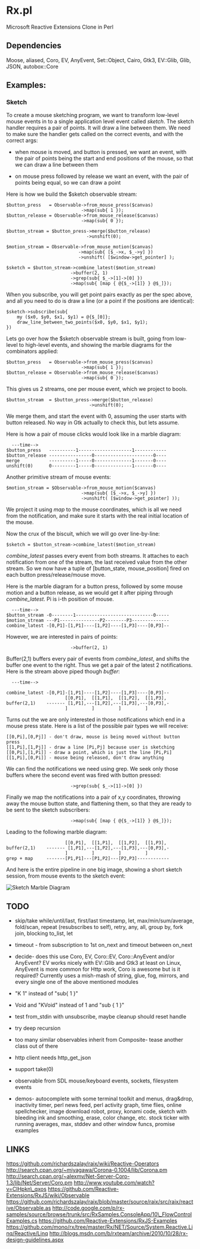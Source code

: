
Rx.pl
=====

Microsoft Reactive Extensions Clone in Perl

Dependencies
------------

Moose, aliased, Coro, EV, AnyEvent, Set::Object, Cairo, Gtk3, EV::Glib, Glib,
JSON, autobox::Core

Examples:
---------

### Sketch ###

To create a mouse sketching program, we want to transform low-level mouse
events in to a single application level event called _sketch_. The sketch
handler requires a pair of points. It will draw a line between them. We
need to make sure the handler gets called on the correct events, and with the
correct args:

- when mouse is moved, and button is pressed, we want an event, with
  the pair of points being the start and end positions of the mouse,
  so that we can draw a line between them

- on mouse press followed by release we want an event, with the pair of
  points being equal, so we can draw a point

Here is how we build the $sketch observable stream:

    $button_press   = Observable->from_mouse_press($canvas)
                                ->map(sub{ 1 });
    $button_release = Observable->from_mouse_release($canvas)
                                ->map(sub{ 0 });

    $button_stream = $button_press->merge($button_release)
                                  ->unshift(0);

    $motion_stream = Observable->from_mouse_motion($canvas)
                               ->map(sub{ [$_->x, $_->y] })
                               ->unshift( [$window->get_pointer] );

    $sketch = $button_stream->combine_latest($motion_stream)
                            ->buffer(2, 1)
                            ->grep(sub{ $_->[1]->[0] })
                            ->map(sub{ [map { @{$_->[1]} } @$_]});

When you subscribe, you will get point pairs exactly as per the spec above,
and all you need to do is draw a line (or a point if the positions are 
identical):

    $sketch->subscribe(sub{
        my ($x0, $y0, $x1, $y1) = @{$_[0]};
        draw_line_between_two_points($x0, $y0, $x1, $y1);
    })

Lets go over how the $sketch observable stream is built, going from
low-level to high-level events, and showing the marble diagrams for the
combinators applied:

    $button_press   = Observable->from_mouse_press($canvas)
                                ->map(sub{ 1 });
    $button_release = Observable->from_mouse_release($canvas)
                                ->map(sub{ 0 });

This gives us 2 streams, one per mouse event, which we project to bools.

    $button_stream  = $button_press->merge($button_release)
                                   ->unshift(0);

We merge them, and start the event with 0, assuming the user starts with
button released. No way in Gtk actually to check this, but lets assume.

Here is how a pair of mouse clicks would look like in a marble diagram:

      ---time-->
    $button_press   ----------1--------------------1------------
    $button_release ----------------0----------------------0----
    merge           ----------1-----0--------------1-------0----
    unshift(0)      0---------1-----0--------------1-------0----

Another primitive stream of mouse events:    

    $motion_stream = $Observable->from_mouse_motion($canvas)
                                ->map(sub{ [$_->x, $_->y] })
                                ->unshift( [$window->get_pointer] ));

We project it using _map_ to the mouse coordinates, which is all we need from
the notification, and make sure it starts with the real initial location of the
mouse.

Now the crux of the biscuit, which we will go over line-by-line:

    $sketch = $button_stream->combine_latest($motion_stream)

_combine_latest_ passes every event from both streams. It attaches to each
notification from one of the stream, the last received value from the other
stream. So we now have a tuple of [button\_state, mouse\_position] fired
on each button press/release/mouse move.

Here is the marble diagram for a button press, followed by some mouse motion
and a button release, as we would get it after piping through
_combine_latest_. Pi is i-th position of mouse.

      ---time-->
    $button_stream -0--------1-----------------------------0-----
    $motion_stream ---P1---------------P2--------P3--------------
    combine_latest -[0,P1]-[1,P1]----[1,P2]----[1,P3]----[0,P3]--

However, we are interested in pairs of points:    

                            ->buffer(2, 1)

Buffer(2,1) buffers every pair of events from _combine_latest_, and
shifts the buffer one event to the right. Thus we get a pair of the
latest 2 notifications. Here is the stream above piped though _buffer_:

      ---time-->

    combine_latest -[0,P1]-[1,P1]----[1,P2]----[1,P3]----[0,P3]--
                          [[0,P1],  [[1,P1],  [[1,P2],  [[1,P3], 
    buffer(2,1)    ------- [1,P1],---[1,P2],---[1,P3],---[0,P3],-
                          ]         ]         ]         ]

Turns out the we are only interested in those notifications which end in a
mouse press state. Here is a list of the possible pair types we will
receive:

    [[0,Pi],[0,Pj]] - don't draw, mouse is being moved without button press
    [[1,Pi],[1,Pj]] - draw a line [Pi,Pj] because user is sketching
    [[0,Pi],[1,Pi]] - draw a point, which is just the line [Pi,Pi]
    [[1,Pi],[0,Pi]] - mouse being released, don't draw anything

We can find the notifications we need using grep. We seek only those buffers
where the second event was fired with button pressed:

                            ->grep(sub{ $_->[1]->[0] })

Finally we map the notifications into a pair of x,y coordinates, throwing
away the mouse button state, and flattening them, so that they are ready to
be sent to the sketch subscribers:

                            ->map(sub{ [map { @{$_->[1]} } @$_]});
                            
Leading to the following marble diagram:

                          [[0,P1],  [[1,P1],  [[1,P2],  [[1,P3], 
    buffer(2,1)    ------- [1,P1],---[1,P2],---[1,P3],---[0,P3],-
                          ]         ]         ]         ]
    grep + map     -------[P1,P1]---[P1,P2]---[P2,P3]------------

And here is the entire pipeline in one big image, showing a short
sketch session, from mouse events to the sketch event:

![Sketch Marble Diagram](doc/sketch_marble_diagram.png)


TODO
----

* skip/take while/until/last, first/last
  timestamp, let, max/min/sum/average, fold/scan,
  repeat (resubscribes to self), retry, any, all, group by,
  fork join, blocking to\_list, let

* timeout - from subscription to 1st on\_next and timeout
  between on\_next

* decide- does this use Coro, EV, Coro::EV, Coro::AnyEvent and/or
  AnyEvent? EV works nicely with EV::Glib and Gtk3 at least on 
  Linux, AnyEvent is more common for Http work, Coro is awesome
  but is it required? Currently uses a mish-mash of string, glue, fog,
  mirrors, and every single one of the above mentioned modules

* "K 1" instead of "sub{ 1 }"

* Void and "KVoid" instead of 1 and "sub { 1 }"

* test from\_stdin with unsubscribe, maybe cleanup should reset handle

* try deep recursion

* too many similar observables inherit from Composite- tease another
  class out of there

* http client needs http\_get\_json

* support take(0)

* observable from SDL mouse/keyboard events, sockets, filesystem events

* demos- autocomplete with some terminal toolkit and menus, drag&drop,
  inactivity timer, perl news feed, perl activity graph, time flies,
  online spellchecker, image download robot, proxy, konami code, sketch 
  with bleeding ink and smoothing, erase, color change, etc. stock
  ticker with running averages, max, stddev and other window funcs,
  promise examples

LINKS
-----

https://github.com/richardszalay/raix/wiki/Reactive-Operators
http://search.cpan.org/~miyagawa/Corona-0.1004/lib/Corona.pm
http://search.cpan.org/~alexmv/Net-Server-Coro-1.3/lib/Net/Server/Coro.pm
http://www.youtube.com/watch?v=ClHpkn\_qxos
https://github.com/Reactive-Extensions/RxJS/wiki/Observable
https://github.com/richardszalay/raix/blob/master/source/raix/src/raix/reactive/Observable.as
http://code.google.com/p/rx-samples/source/browse/trunk/src/RxSamples.ConsoleApp/10\_FlowControlExamples.cs
https://github.com/Reactive-Extensions/RxJS-Examples
https://github.com/mono/rx/tree/master/Rx/NET/Source/System.Reactive.Linq/Reactive/Linq
http://blogs.msdn.com/b/rxteam/archive/2010/10/28/rx-design-guidelines.aspx


